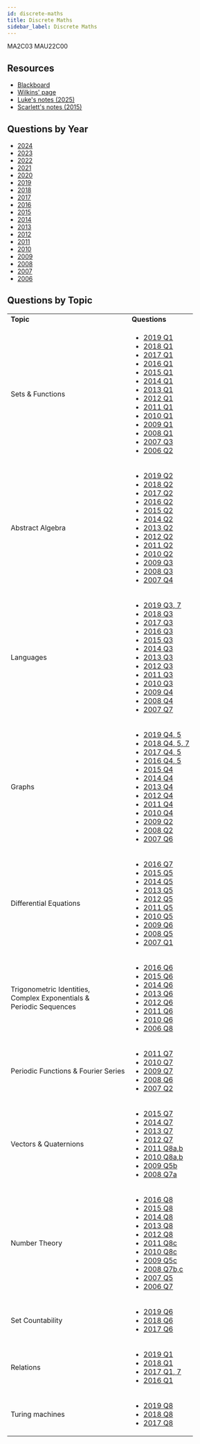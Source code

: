 ```yaml
---
id: discrete-maths
title: Discrete Maths
sidebar_label: Discrete Maths
---
```

MA2C03
MAU22C00

## Resources

-   [Blackboard](https://mymodule.tcd.ie/)
-   [Wilkins' page](http://www.maths.tcd.ie/~dwilkins/Courses/MA2C03/)
-   [Luke's notes (2025)](https://baileylutcd.github.io/mau22c00-discrete-mathematics/)
-   [Scarlett's notes (2015)](https://github.com/Scarlehh/Discrete_Math_Notes/blob/master/notes.pdf)

## Questions by Year
-   [2024](https://www.tcd.ie/academicregistry/exams/assets/local/Past%20Papers%202023-2024/Semester%202/MAU%20MAP/MAU22C00.pdf)
-   [2023](https://www.tcd.ie/academicregistry/exams/assets/local/past-papers202223/MAU/MAU22C00-1.pdf)
-   [2022](https://www.tcd.ie/academicregistry/exams/assets/local/past-papers%20202122/SEM%202%20DREAMWEAVER%20EXAM%20UPLOADER%20PDF/MAU/MAU22E02-1.pdf)
-   [2021](https://www.tcd.ie/academicregistry/exams/assets/local/past-papers%20202021/Semester%202/MAU/MAU22C00-1.pdf)
-   [2020](https://www.tcd.ie/academicregistry/exams/assets/local/past%20papers201920/2019-20%20Semester%202/MAU/MAU22C00-1.pdf)
-   [2019](https://www.tcd.ie/academicregistry/exams/assets/local/past-papers2019/Semester%202%20Papers/MA/MA2C03-1.PDF)
-   [2018](https://www.tcd.ie/academicregistry/exams/assets/local/past-papers2018/MA/MA2C03-1.PDF)
-   [2017](https://www.tcd.ie/academicregistry/exams/assets/local/past-papers2017/MA/MA2C03-1.PDF)
-   [2016](https://www.tcd.ie/academicregistry/exams/assets/local/past-papers2016/MA/MA2C03-1.PDF)
-   [2015](https://www.tcd.ie/academicregistry/exams/assets/local/past-papers2015/MA/MA2C03-1.PDF)
-   [2014](https://www.tcd.ie/academicregistry/exams/assets/local/past-papers2014/MA/MA2C031.pdf)
-   [2013](https://www.tcd.ie/academicregistry/exams/assets/local/past-papers2013/MA/XMA2C011.pdf)
-   [2012](https://www.tcd.ie/Local/Exam_Papers/2012/XM/XMA2C011.pdf)
-   [2011](https://www.tcd.ie/Local/Exam_Papers/2011/XM/XMA2C011.pdf)
-   [2010](https://www.tcd.ie/Local/Exam_Papers/2010/XM/XMA2C011.pdf)
-   [2009](https://www.tcd.ie/Local/Exam_Papers/2009/XM/XMA2BA11.pdf)
-   [2008](https://www.tcd.ie/Local/Exam_Papers/2008/XM/XMA2BA11.pdf)
-   [2007](https://www.tcd.ie/Local/Exam_Papers/2007/XM/XMA2BA11.pdf)
-   [2006](https://www.tcd.ie/Local/Exam_Papers/2006/XM/XMA2BA11.pdf)

## Questions by Topic

<table className="examQuestions">
  <tbody><tr>
      <td><strong>Topic</strong></td>
      <td><strong>Questions</strong></td>
  </tr>
  <tr>
      <td>Sets & Functions</td>
      <td>
          <ul className="questions">
              <li><a href="https://www.tcd.ie/academicregistry/exams/assets/local/past-papers2019/Semester%202%20Papers/MA/MA2C03-1.PDF#page=2">2019 Q1</a></li>
              <li><a href="https://www.tcd.ie/academicregistry/exams/assets/local/past-papers2018/MA/MA2C03-1.PDF#page=2">2018 Q1</a></li>
              <li><a href="https://www.tcd.ie/academicregistry/exams/assets/local/past-papers2017/MA/MA2C03-1.PDF#page=2">2017 Q1</a></li>
              <li><a href="https://www.tcd.ie/academicregistry/exams/assets/local/past-papers2016/MA/MA2C03-1.PDF#page=2">2016 Q1</a></li>
              <li><a href="https://www.tcd.ie/academicregistry/exams/assets/local/past-papers2015/MA/MA2C03-1.PDF#page=2">2015 Q1</a></li>
              <li><a href="https://www.tcd.ie/academicregistry/exams/assets/local/past-papers2014/MA/MA2C031.pdf#page=2">2014 Q1</a></li>
              <li><a href="https://www.tcd.ie/academicregistry/exams/assets/local/past-papers2013/MA/XMA2C011.pdf#page=2">2013 Q1</a></li>
              <li><a href="https://www.tcd.ie/Local/Exam_Papers/2012/XM/XMA2C011.pdf#page=2">2012 Q1</a></li>
              <li><a href="https://www.tcd.ie/Local/Exam_Papers/2011/XM/XMA2C011.pdf#page=2">2011 Q1</a></li>
              <li><a href="https://www.tcd.ie/Local/Exam_Papers/2010/XM/XMA2C011.pdf#page=2">2010 Q1</a></li>
              <li><a href="https://www.tcd.ie/Local/Exam_Papers/2009/XM/XMA2BA11.pdf#page=2">2009 Q1</a></li>
              <li><a href="https://www.tcd.ie/Local/Exam_Papers/2008/XM/XMA2BA11.pdf#page=2">2008 Q1</a></li>
              <li><a href="https://www.tcd.ie/Local/Exam_Papers/2007/XM/XMA2BA11.pdf#page=3">2007 Q3</a></li>
              <li><a href="https://www.tcd.ie/Local/Exam_Papers/2006/XM/XMA2BA11.pdf#page=3&zoom=0,0,630">2006 Q2</a></li>
          </ul>
      </td>
  </tr>
  <tr>
      <td>Abstract Algebra</td>
      <td>
          <ul className="questions">
              <li><a href="https://www.tcd.ie/academicregistry/exams/assets/local/past-papers2019/Semester%202%20Papers/MA/MA2C03-1.PDF#page=3">2019 Q2</a></li>
              <li><a href="https://www.tcd.ie/academicregistry/exams/assets/local/past-papers2018/MA/MA2C03-1.PDF#page=3">2018 Q2</a></li>
              <li><a href="https://www.tcd.ie/academicregistry/exams/assets/local/past-papers2017/MA/MA2C03-1.PDF#page=3">2017 Q2</a></li>
              <li><a href="https://www.tcd.ie/academicregistry/exams/assets/local/past-papers2016/MA/MA2C03-1.PDF#page=3">2016 Q2</a></li>
              <li><a href="https://www.tcd.ie/academicregistry/exams/assets/local/past-papers2015/MA/MA2C03-1.PDF#page=3">2015 Q2</a></li>
              <li><a href="https://www.tcd.ie/academicregistry/exams/assets/local/past-papers2014/MA/MA2C031.pdf#page=3">2014 Q2</a></li>
              <li><a href="https://www.tcd.ie/academicregistry/exams/assets/local/past-papers2013/MA/XMA2C011.pdf#page=3">2013 Q2</a></li>
              <li><a href="https://www.tcd.ie/Local/Exam_Papers/2012/XM/XMA2C011.pdf#page=3">2012 Q2</a></li>
              <li><a href="https://www.tcd.ie/Local/Exam_Papers/2011/XM/XMA2C011.pdf#page=3">2011 Q2</a></li>
              <li><a href="https://www.tcd.ie/Local/Exam_Papers/2010/XM/XMA2C011.pdf#page=2&zoom=0,0,570">2010 Q2</a></li>
              <li><a href="https://www.tcd.ie/Local/Exam_Papers/2009/XM/XMA2BA11.pdf#page=3&zoom=0,0,630">2009 Q3</a></li>
              <li><a href="https://www.tcd.ie/Local/Exam_Papers/2008/XM/XMA2BA11.pdf#page=3">2008 Q3</a></li>
              <li><a href="https://www.tcd.ie/Local/Exam_Papers/2007/XM/XMA2BA11.pdf#page=3&zoom=0,0,630">2007 Q4</a></li>
          </ul>
      </td>
  </tr>
  <tr>
      <td>Languages</td>
      <td>
          <ul className="questions">
              <li><a href="https://www.tcd.ie/academicregistry/exams/assets/local/past-papers2019/Semester%202%20Papers/MA/MA2C03-1.PDF#page=4">2019 Q3, 7</a></li>
              <li><a href="https://www.tcd.ie/academicregistry/exams/assets/local/past-papers2018/MA/MA2C03-1.PDF#page=4">2018 Q3</a></li>
              <li><a href="https://www.tcd.ie/academicregistry/exams/assets/local/past-papers2017/MA/MA2C03-1.PDF#page=4">2017 Q3</a></li>
              <li><a href="https://www.tcd.ie/academicregistry/exams/assets/local/past-papers2016/MA/MA2C03-1.PDF#page=4">2016 Q3</a></li>
              <li><a href="https://www.tcd.ie/academicregistry/exams/assets/local/past-papers2015/MA/MA2C03-1.pdf#page=4">2015 Q3</a></li>
              <li><a href="https://www.tcd.ie/academicregistry/exams/assets/local/past-papers2014/MA/MA2C031.pdf#page=4">2014 Q3</a></li>
              <li><a href="https://www.tcd.ie/academicregistry/exams/assets/local/past-papers2013/MA/XMA2C011.pdf#page=4">2013 Q3</a></li>
              <li><a href="https://www.tcd.ie/Local/Exam_Papers/2012/XM/XMA2C011.pdf#page=4">2012 Q3</a></li>
              <li><a href="https://www.tcd.ie/Local/Exam_Papers/2011/XM/XMA2C011.pdf#page=4">2011 Q3</a></li>
              <li><a href="https://www.tcd.ie/Local/Exam_Papers/2010/XM/XMA2C011.pdf#page=3&zoom=0,0,330">2010 Q3</a></li>
              <li><a href="https://www.tcd.ie/Local/Exam_Papers/2009/XM/XMA2BA11.pdf#page=4">2009 Q4</a></li>
              <li><a href="https://www.tcd.ie/Local/Exam_Papers/2008/XM/XMA2BA11.pdf#page=4">2008 Q4</a></li>
              <li><a href="https://www.tcd.ie/Local/Exam_Papers/2007/XM/XMA2BA11.pdf#page=5">2007 Q7</a></li>
          </ul>
      </td>
  </tr>
  <tr>
      <td>Graphs</td>
      <td>
          <ul className="questions">
              <li><a href="https://www.tcd.ie/academicregistry/exams/assets/local/past-papers2019/Semester%202%20Papers/MA/MA2C03-1.PDF#page=5">2019 Q4, 5</a></li>
              <li><a href="https://www.tcd.ie/academicregistry/exams/assets/local/past-papers2018/MA/MA2C03-1.PDF#page=5">2018 Q4, 5, 7</a></li>
              <li><a href="https://www.tcd.ie/academicregistry/exams/assets/local/past-papers2017/MA/MA2C03-1.PDF#page=5">2017 Q4, 5</a></li>
              <li><a href="https://www.tcd.ie/academicregistry/exams/assets/local/past-papers2016/MA/MA2C03-1.PDF#page=5">2016 Q4, 5</a></li>
              <li><a href="https://www.tcd.ie/academicregistry/exams/assets/local/past-papers2015/MA/MA2C03-1.PDF#page=5">2015 Q4</a></li>
              <li><a href="https://www.tcd.ie/academicregistry/exams/assets/local/past-papers2014/MA/MA2C031.pdf#page=5">2014 Q4</a></li>
              <li><a href="https://www.tcd.ie/academicregistry/exams/assets/local/past-papers2013/MA/XMA2C011.pdf#page=5">2013 Q4</a></li>
              <li><a href="https://www.tcd.ie/Local/Exam_Papers/2012/XM/XMA2C011.pdf#page=5">2012 Q4</a></li>
              <li><a href="https://www.tcd.ie/Local/Exam_Papers/2011/XM/XMA2C011.pdf#page=5">2011 Q4</a></li>
              <li><a href="https://www.tcd.ie/Local/Exam_Papers/2010/XM/XMA2C011.pdf#page=4">2010 Q4</a></li>
              <li><a href="https://www.tcd.ie/Local/Exam_Papers/2009/XM/XMA2BA11.pdf#page=3">2009 Q2</a></li>
              <li><a href="https://www.tcd.ie/Local/Exam_Papers/2008/XM/XMA2BA11.pdf#page=2&zoom=0,0,580">2008 Q2</a></li>
              <li><a href="https://www.tcd.ie/Local/Exam_Papers/2007/XM/XMA2BA11.pdf#page=4&zoom=0,0,560">2007 Q6</a></li>
          </ul>
      </td>
  </tr>
  <tr>
      <td>Differential Equations</td>
      <td>
          <ul className="questions">
              <li><a href="https://www.tcd.ie/academicregistry/exams/assets/local/past-papers2016/MA/MA2C03-1.PDF#page=8">2016 Q7</a></li>
              <li><a href="https://www.tcd.ie/academicregistry/exams/assets/local/past-papers2015/MA/MA2C03-1.PDF#page=6">2015 Q5</a></li>
              <li><a href="https://www.tcd.ie/academicregistry/exams/assets/local/past-papers2014/MA/MA2C031.pdf#page=6">2014 Q5</a></li>
              <li><a href="https://www.tcd.ie/academicregistry/exams/assets/local/past-papers2013/MA/XMA2C011.pdf#page=6">2013 Q5</a></li>
              <li><a href="https://www.tcd.ie/Local/Exam_Papers/2012/XM/XMA2C011.pdf#page=6">2012 Q5</a></li>
              <li><a href="https://www.tcd.ie/Local/Exam_Papers/2011/XM/XMA2C011.pdf#page=6">2011 Q5</a></li>
              <li><a href="https://www.tcd.ie/Local/Exam_Papers/2010/XM/XMA2C011.pdf#page=5">2010 Q5</a></li>
              <li><a href="https://www.tcd.ie/Local/Exam_Papers/2009/XM/XMA2BA11.pdf#page=5">2009 Q6</a></li>
              <li><a href="https://www.tcd.ie/Local/Exam_Papers/2008/XM/XMA2BA11.pdf#page=4&zoom=0,0,600">2008 Q5</a></li>
              <li><a href="https://www.tcd.ie/Local/Exam_Papers/2007/XM/XMA2BA11.pdf#page=2">2007 Q1</a></li>
          </ul>
      </td>
  </tr>
  <tr>
      <td>Trigonometric Identities, <br />Complex Exponentials &<br /> Periodic Sequences</td>
      <td>
          <ul className="questions">
              <li><a href="https://www.tcd.ie/academicregistry/exams/assets/local/past-papers2016/MA/MA2C03-1.PDF#page=7">2016 Q6</a></li>
              <li><a href="https://www.tcd.ie/academicregistry/exams/assets/local/past-papers2015/MA/MA2C03-1.PDF#page=6&zoom=0,0,450">2015 Q6</a></li>
              <li><a href="https://www.tcd.ie/academicregistry/exams/assets/local/past-papers2014/MA/MA2C031.pdf#page=6&zoom=0,0,450">2014 Q6</a></li>
              <li><a href="https://www.tcd.ie/academicregistry/exams/assets/local/past-papers2013/MA/XMA2C011.pdf#page=7">2013 Q6</a></li>
              <li><a href="https://www.tcd.ie/Local/Exam_Papers/2012/XM/XMA2C011.pdf#page=6&zoom=0,0,500">2012 Q6</a></li>
              <li><a href="https://www.tcd.ie/Local/Exam_Papers/2011/XM/XMA2C011.pdf#page=6&zoom=0,0,500">2011 Q6</a></li>
              <li><a href="https://www.tcd.ie/Local/Exam_Papers/2010/XM/XMA2C011.pdf#page=5&zoom=0,0,450">2010 Q6</a></li>
              <li><a href="https://www.tcd.ie/Local/Exam_Papers/2006/XM/XMA2BA11.pdf#page=6">2006 Q8</a></li>
          </ul>
      </td>
  </tr>
  <tr>
      <td>Periodic Functions & Fourier Series</td>
      <td>
          <ul className="questions">
              <li><a href="https://www.tcd.ie/Local/Exam_Papers/2011/XM/XMA2C011.pdf#page=7">2011 Q7</a></li>
              <li><a href="https://www.tcd.ie/Local/Exam_Papers/2010/XM/XMA2C011.pdf#page=7">2010 Q7</a></li>
              <li><a href="https://www.tcd.ie/Local/Exam_Papers/2009/XM/XMA2BA11.pdf#page=5&zoom=0,0,400">2009 Q7</a></li>
              <li><a href="https://www.tcd.ie/Local/Exam_Papers/2008/XM/XMA2BA11.pdf#page=5">2008 Q6</a></li>
              <li><a href="https://www.tcd.ie/Local/Exam_Papers/2007/XM/XMA2BA11.pdf#page=2&zoom=0,0,300">2007 Q2</a></li>
          </ul>
      </td>
  </tr>
  <tr>
      <td>Vectors & Quaternions</td>
      <td>
          <ul className="questions">
              <li><a href="https://www.tcd.ie/academicregistry/exams/assets/local/past-papers2015/MA/MA2C03-1.PDF#page=7">2015 Q7</a></li>
              <li><a href="https://www.tcd.ie/academicregistry/exams/assets/local/past-papers2014/MA/MA2C031.pdf#page=7">2014 Q7</a></li>
              <li><a href="https://www.tcd.ie/academicregistry/exams/assets/local/past-papers2013/MA/XMA2C011.pdf#page=8">2013 Q7</a></li>
              <li><a href="https://www.tcd.ie/Local/Exam_Papers/2012/XM/XMA2C011.pdf#page=7">2012 Q7</a></li>
              <li><a href="https://www.tcd.ie/Local/Exam_Papers/2011/XM/XMA2C011.pdf#page=6&zoom=0,0,500">2011 Q8a,b</a></li>
              <li><a href="https://www.tcd.ie/Local/Exam_Papers/2010/XM/XMA2C011.pdf#page=6&zoom=0,0,500">2010 Q8a,b</a></li>
              <li><a href="https://www.tcd.ie/Local/Exam_Papers/2009/XM/XMA2BA11.pdf#page=4&zoom=0,0,600">2009 Q5b</a></li>
              <li><a href="https://www.tcd.ie/Local/Exam_Papers/2008/XM/XMA2BA11.pdf#page=5&zoom=0,0,400">2008 Q7a</a></li>
          </ul>
      </td>
  </tr>
  <tr>
      <td>Number Theory</td>
      <td>
          <ul className="questions">
              <li><a href="https://www.tcd.ie/academicregistry/exams/assets/local/past-papers2016/MA/MA2C03-1.PDF#page=9">2016 Q8</a></li>
              <li><a href="https://www.tcd.ie/academicregistry/exams/assets/local/past-papers2015/MA/MA2C03-1.PDF#page=7&zoom=0,0,500">2015 Q8</a></li>
              <li><a href="https://www.tcd.ie/academicregistry/exams/assets/local/past-papers2014/MA/MA2C031.pdf#page=8&zoom=0,0,500">2014 Q8</a></li>
              <li><a href="https://www.tcd.ie/academicregistry/exams/assets/local/past-papers2013/MA/XMA2C011.pdf#page=8&zoom=0,0,500#page=8&zoom=0,0,500">2013 Q8</a></li>
              <li><a href="https://www.tcd.ie/Local/Exam_Papers/2012/XM/XMA2C011.pdf#page=7&zoom=0,0,500">2012 Q8</a></li>
              <li><a href="https://www.tcd.ie/Local/Exam_Papers/2011/XM/XMA2C011.pdf#page=7&zoom=0,0,800">2011 Q8c</a></li>
              <li><a href="https://www.tcd.ie/Local/Exam_Papers/2010/XM/XMA2C011.pdf#page=6&zoom=0,0,800">2010 Q8c</a></li>
              <li><a href="https://www.tcd.ie/Local/Exam_Papers/2009/XM/XMA2BA11.pdf#page=4&zoom=0,0,800">2009 Q5c</a></li>
              <li><a href="https://www.tcd.ie/Local/Exam_Papers/2008/XM/XMA2BA11.pdf#page=5&zoom=0,0,400">2008 Q7b,c</a></li>
              <li><a href="https://www.tcd.ie/Local/Exam_Papers/2007/XM/XMA2BA11.pdf#page=4">2007 Q5</a></li>
              <li><a href="https://www.tcd.ie/Local/Exam_Papers/2006/XM/XMA2BA11.pdf#page=5">2006 Q7</a></li>
          </ul>
      </td>
  </tr>
  <tr>
      <td>Set Countability</td>
      <td>
          <ul className="questions">
              <li><a href="https://www.tcd.ie/academicregistry/exams/assets/local/past-papers2019/Semester%202%20Papers/MA/MA2C03-1.PDF#page=7">2019 Q6</a></li>
              <li><a href="https://www.tcd.ie/academicregistry/exams/assets/local/past-papers2018/MA/MA2C03-1.PDF#page=7">2018 Q6</a></li>
              <li><a href="https://www.tcd.ie/academicregistry/exams/assets/local/past-papers2017/MA/MA2C03-1.PDF#page=7">2017 Q6</a></li>
          </ul>
      </td>
  </tr>
  <tr>
      <td>Relations</td>
      <td>
          <ul className="questions">
              <li><a href="https://www.tcd.ie/academicregistry/exams/assets/local/past-papers2019/Semester%202%20Papers/MA/MA2C03-1.PDF#page=2">2019 Q1</a></li>
              <li><a href="https://www.tcd.ie/academicregistry/exams/assets/local/past-papers2018/MA/MA2C03-1.PDF#page=2">2018 Q1</a></li>
              <li><a href="https://www.tcd.ie/academicregistry/exams/assets/local/past-papers2017/MA/MA2C03-1.PDF#page=2">2017 Q1, 7</a></li>
              <li><a href="https://www.tcd.ie/academicregistry/exams/assets/local/past-papers2016/MA/MA2C03-1.PDF#page=2">2016 Q1</a></li>
          </ul>
      </td>
  </tr>
  <tr>
      <td>Turing machines</td>
      <td>
          <ul className="questions">
              <li><a href="https://www.tcd.ie/academicregistry/exams/assets/local/past-papers2019/Semester%202%20Papers/MA/MA2C03-1.PDF#page=9">2019 Q8</a></li>
              <li><a href="https://www.tcd.ie/academicregistry/exams/assets/local/past-papers2018/MA/MA2C03-1.PDF#page=9">2018 Q8</a></li>
              <li><a href="https://www.tcd.ie/academicregistry/exams/assets/local/past-papers2017/MA/MA2C03-1.PDF#page=9">2017 Q8</a></li>
          </ul>
      </td>
  </tr>
</tbody></table>
